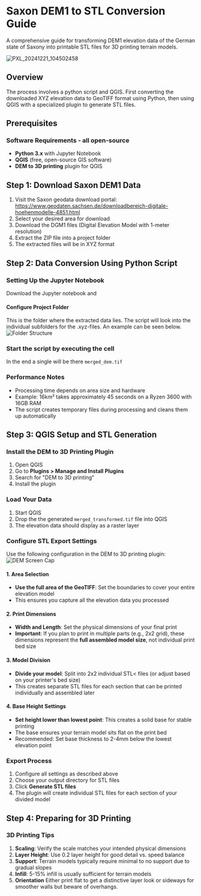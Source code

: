 # Saxon DEM1 to STL Conversion Guide

A comprehensive guide for transforming DEM1 elevation data of the German state of Saxony into printable STL files for 3D printing terrain models.

![PXL_20241221_104502458](https://github.com/user-attachments/assets/958d5659-76ae-4b37-a0e2-ada13c6ed46a)



## Overview
The process involves a python script and QGIS. First converting the downloaded XYZ elevation data to GeoTIFF format using Python, then using QGIS with a specialized plugin to generate STL files.

## Prerequisites

### Software Requirements - all open-source
- **Python 3.x** with Jupyter Notebook
- **QGIS** (free, open-source GIS software)
- **DEM to 3D printing** plugin for QGIS

## Step 1: Download Saxon DEM1 Data

1. Visit the Saxon geodata download portal: https://www.geodaten.sachsen.de/downloadbereich-digitale-hoehenmodelle-4851.html
2. Select your desired area for download
3. Download the DGM1 files (Digital Elevation Model with 1-meter resolution)
4. Extract the ZIP file into a project folder
5. The extracted files will be in XYZ format

## Step 2: Data Conversion Using Python Script

### Setting Up the Jupyter Notebook

Download the Jupyter notebook and

#### Configure Project Folder

This is the folder where the extracted data lies. The script will look into the individual subfolders for the .xyz-files. An example can be seen below.
![Folder Structure](https://github.com/user-attachments/assets/4e6ad3ed-8c4e-4ec9-994f-233a2e38dfd9)

### Start the script by executing the cell

In the end a single will be there `merged_dem.tif`




### Performance Notes
- Processing time depends on area size and hardware
- Example: 16km² takes approximately 45 seconds on a Ryzen 3600 with 16GB RAM
- The script creates temporary files during processing and cleans them up automatically


## Step 3: QGIS Setup and STL Generation

### Install the DEM to 3D Printing Plugin
1. Open QGIS
2. Go to **Plugins > Manage and Install Plugins**
3. Search for "DEM to 3D printing"
4. Install the plugin


### Load Your Data
1. Start QGIS
2. Drop the the generated `merged_transformed.tif` file into QGIS
3. The elevation data should display as a raster layer

### Configure STL Export Settings

Use the following configuration in the DEM to 3D printing plugin:
![DEM Screen Cap](https://github.com/user-attachments/assets/dfbe0f03-855e-4134-b5bd-4f5204b91a7a)


#### 1. Area Selection
- **Use the full area of the GeoTIFF**: Set the boundaries to cover your entire elevation model
- This ensures you capture all the elevation data you processed

#### 2. Print Dimensions
- **Width and Length**: Set the physical dimensions of your final print
- **Important**: If you plan to print in multiple parts (e.g., 2x2 grid), these dimensions represent the **full assembled model size**, not individual print bed size

#### 3. Model Division
- **Divide your model**: Split into 2x2 individual STL<
 files (or adjust based on your printer's bed size)
- This creates separate STL files for each section that can be printed individually and assembled later

#### 4. Base Height Settings
- **Set height lower than lowest point**: This creates a solid base for stable printing
- The base ensures your terrain model sits flat on the print bed
- Recommended: Set base thickness to 2-4mm below the lowest elevation point

### Export Process
1. Configure all settings as described above
2. Choose your output directory for STL files
3. Click **Generate STL files**
4. The plugin will create individual STL files for each section of your divided model

## Step 4: Preparing for 3D Printing

### 3D Printing Tips
1. **Scaling**: Verify the scale matches your intended physical dimensions
2. **Layer Height**: Use 0.2 layer height for good detail vs. speed balance
3. **Support**: Terrain models typically require minimal to no support due to gradual slopes
4. **Infill**: 5-15% infill is usually sufficient for terrain models
5. **Orientation** Either print flat to get a distinctive layer look or sideways for smoother walls but beware of overhangs.
